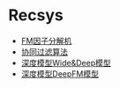 # Recsys

- [FM因子分解机](/recsys/fm)
- [协同过滤算法](/recsys/cf)
- [深度模型Wide&Deep模型](/recsys/wdl)
- [深度模型DeepFM模型](/recsys/deepfm)
